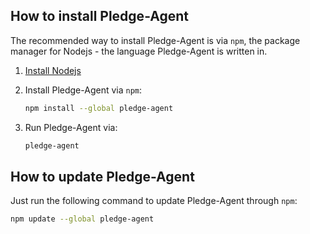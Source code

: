 ## How to install Pledge-Agent

The recommended way to install Pledge-Agent is via `npm`, the package manager for Nodejs - the language Pledge-Agent is written in.

1. [Install Nodejs](../general/installing-nodejs.md)
2. Install Pledge-Agent via `npm`:
   ```bash
   npm install --global pledge-agent
   ```

3. Run Pledge-Agent via:
   ```bash
   pledge-agent
   ```

## How to update Pledge-Agent

Just run the following command to update Pledge-Agent through `npm`:
   ```bash
   npm update --global pledge-agent
   ```

